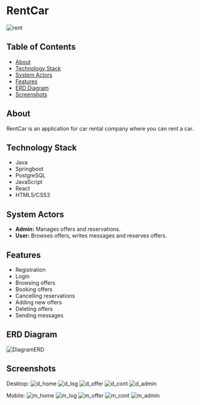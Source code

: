 # RentCar
![rent](https://github.com/MeksU/ZTPAI/assets/48414422/f60c3032-d194-4298-b32c-b387be0f4dbd)

## Table of Contents
- [About](#about)
- [Technology Stack](#technology-stack)
- [System Actors](#system-actors)
- [Features](#features)
- [ERD Diagram](#erd-diagram)
- [Screenshots](#screenshots)

## About
RentCar is an application for car rental company where you can rent a car.

## Technology Stack
- Java
- Springboot
- PostgreSQL
- JavaScript
- React
- HTML5/CSS3

## System Actors
- **Admin:** Manages offers and reservations.
- **User:** Browses offers, writes messages and reserves offers.

## Features
- Registration
- Login
- Browsing offers
- Booking offers
- Cancelling reservations
- Adding new offers
- Deleting offers
- Sending messages

## ERD Diagram
![DiagramERD](https://github.com/MeksU/ZTPAI/assets/48414422/cdeb4bed-8efc-4ea0-a02b-38200f1d7f04)

## Screenshots
Desktop:
![d_home](https://github.com/MeksU/ZTPAI/assets/48414422/3c26fe54-23bb-4a4d-b659-f28fc72bd9c4)
![d_log](https://github.com/MeksU/ZTPAI/assets/48414422/77d07916-947e-4939-ad0c-20c6e549a209)
![d_offer](https://github.com/MeksU/ZTPAI/assets/48414422/6b1f468c-7b0f-4824-8e1c-8a2160b9b7f1)
![d_cont](https://github.com/MeksU/ZTPAI/assets/48414422/7437531c-f0d9-40c6-8e4f-3ba72410a179)
![d_admin](https://github.com/MeksU/ZTPAI/assets/48414422/221f8fc1-cd25-4a95-9610-882b194dbb01)

Mobile:
![m_home](https://github.com/MeksU/ZTPAI/assets/48414422/97144953-8b13-430e-9509-28426aa085de)
![m_log](https://github.com/MeksU/ZTPAI/assets/48414422/22cdf20e-b6f1-4f6e-9ccf-548e3fb08711)
![m_offer](https://github.com/MeksU/ZTPAI/assets/48414422/28894bb5-196c-45fb-aeca-2fecd710c89e)
![m_cont](https://github.com/MeksU/ZTPAI/assets/48414422/a4110e07-fddc-4e65-ab21-e603b02e4d6a)
![m_admin](https://github.com/MeksU/ZTPAI/assets/48414422/976f9704-7b0c-438f-9648-1c306ac9022b)
